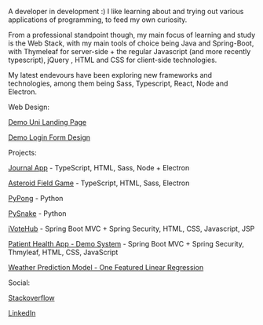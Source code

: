 A developer in development :) I like learning about and trying out various applications of programming, to feed my own curiosity.

From a professional standpoint though, my main focus of learning and study is the Web Stack, with my main tools of choice being Java and Spring-Boot, with Thymeleaf for server-side + the regular Javascript (and more recently typescript), jQuery , HTML and CSS for client-side technologies.

My latest endevours have been exploring new frameworks and technologies, among them being Sass, Typescript, React, Node and Electron.

Web Design:

[Demo Uni Landing Page](https://zaederx.github.io/UniLandingPage/)

[Demo Login Form Design](https://zaederx.github.io/LoginForm/)


Projects:

[Journal App](https://github.com/Zaederx/JournalApp) - TypeScript, HTML, Sass, Node + Electron

[Asteroid Field Game](https://github.com/Zaederx/asteroid_field) - TypeScript, HTML, Sass, Electron

[PyPong](https://github.com/Zaederx/PyPong) - Python

[PySnake](https://github.com/Zaederx/PySnake) - Python

[iVoteHub](https://github.com/Zaederx/iVoteHub) - Spring Boot MVC + Spring Security, HTML, CSS, Javascript, JSP

[Patient Health App - Demo System](https://github.com/Zaederx/PatientHealthApp-v1.1) - Spring Boot MVC + Spring Security, Thmyleaf, HTML, CSS, JavaScript

[Weather Prediction Model - One Featured Linear Regression](https://github.com/Zaederx/weatherPredictionModel)

Social:

[Stackoverflow](https://stackoverflow.com/users/story/9795420)

[LinkedIn](www.linkedin.com/in/z-ishmael)

